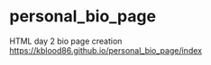 # personal_bio_page
HTML day 2 bio page creation
https://kblood86.github.io/personal_bio_page/index
